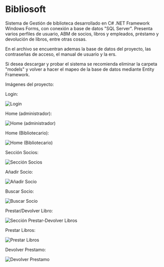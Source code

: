 # Bibliosoft
Sistema de Gestión de biblioteca desarrollado en C# .NET Framework Windows Forms, con conexión a base de datos "SQL Server". Presenta varios perfiles de usuario, ABM de socios, libros y empleados, préstamo y devolución de libros, entre otras cosas.

En el archivo se encuentran ademas la base de datos del proyecto, las contraseñas de acceso, el manual de usuario y la ers.

Si desea descargar y probar el sistema se recomienda eliminar la carpeta "models" y volver a hacer el mapeo de la base de datos mediante Entity Framework.

Imágenes del proyecto:

Login:

![Login](https://user-images.githubusercontent.com/99621140/161880401-b910ee27-5d3e-4ab2-9357-de09c165f38b.jpg)

Home (administrador):

![Home (administrador)](https://user-images.githubusercontent.com/99621140/161880820-0835e90d-9869-414a-adb9-8819c522eccb.jpg)

Home (Bibliotecario):

![Home (Bibliotecario)](https://user-images.githubusercontent.com/99621140/161881349-f31c2c5b-d463-4c44-9ef8-0d357bbc75ff.jpg)

Sección Socios:

![Sección Socios](https://user-images.githubusercontent.com/99621140/161881920-485193fc-d01d-42a5-8ae7-6c9fdaf7712f.jpg)

Añadir Socio:

![Añadir Socio](https://user-images.githubusercontent.com/99621140/161882158-3fa3274f-795c-413e-a31c-a1aed0d1ef42.jpg)

Buscar Socio:

![Buscar Socio](https://user-images.githubusercontent.com/99621140/161882394-d239800b-d9b9-48b4-85b1-f969a57d443f.jpg)

Prestar/Devolver Libro:

![Sección Prestar-Devolver Libros](https://user-images.githubusercontent.com/99621140/161882940-db92ceef-30ad-46ec-9b8b-ca6d69255131.jpg)

Prestar Libros:

![Prestar Libros](https://user-images.githubusercontent.com/99621140/161883190-52d9b123-9bab-4b02-99e3-e8bdb4b4b2f1.jpg)

Devolver Prestamo:

![Devolver Prestamo](https://user-images.githubusercontent.com/99621140/161883473-420a504b-cb2c-4451-85a1-51e4466d0c40.jpg)


